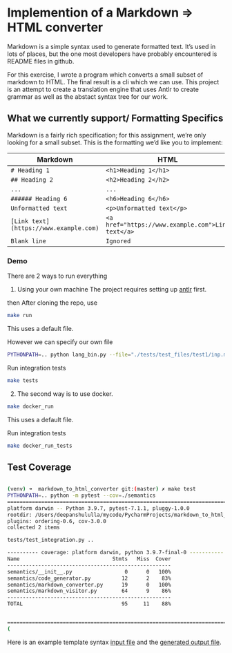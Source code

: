 # Implemention of a Markdown => HTML converter

Markdown is a simple syntax used to generate formatted text. It’s used in lots
of places, but the one most developers have probably encountered is README
files in github.

For this exercise, I wrote a program which converts a small
subset of markdown to HTML. The final result is a cli which we can use.
This project is an attempt to create a translation engine
that uses Antlr to create grammar as well as the abstact syntax tree for our work.

## What we currently support/ Formatting Specifics

Markdown is a fairly rich specification; for this assignment, we’re only
looking for a small subset. This is the formatting we’d like you to implement:

| Markdown                               | HTML                                              |
| -------------------------------------- | ------------------------------------------------- |
| `# Heading 1`                          | `<h1>Heading 1</h1>`                              |
| `## Heading 2`                         | `<h2>Heading 2</h2>`                              |
| `...`                                  | `...`                                             |
| `###### Heading 6`                     | `<h6>Heading 6</h6>`                              |
| `Unformatted text`                     | `<p>Unformatted text</p>`                         |
| `[Link text](https://www.example.com)` | `<a href="https://www.example.com">Link text</a>` |
| `Blank line`                           | `Ignored`                                         |

### Demo

There are 2 ways to run everything
1) Using your own machine
The project requires setting up [antlr](https://www.antlr.org/) first.

then After cloning the repo, use
```bash
make run
```
This uses a default file.

However we can specify our own file

```bash
PYTHONPATH=.. python lang_bin.py --file="./tests/test_files/test1/inp.md"
```

Run integration tests
```bash
make tests
```

2) The second way is to use docker.

```bash
make docker_run
```
This uses a default file.

Run integration tests
```bash
make docker_run_tests
```

## Test Coverage


```bash

(venv) ➜  markdown_to_html_converter git:(master) ✗ make test
PYTHONPATH=.. python -m pytest --cov=./semantics
=========================================================================== test session starts ============================================================================
platform darwin -- Python 3.9.7, pytest-7.1.1, pluggy-1.0.0
rootdir: /Users/deepanshululla/mycode/PycharmProjects/markdown_to_html_converter/markdown_to_html_converter
plugins: ordering-0.6, cov-3.0.0
collected 2 items

tests/test_integration.py ..                                                                                                                                         [100%]

---------- coverage: platform darwin, python 3.9.7-final-0 -----------
Name                              Stmts   Miss  Cover
-----------------------------------------------------
semantics/__init__.py                 0      0   100%
semantics/code_generator.py          12      2    83%
semantics/markdown_converter.py      19      0   100%
semantics/markdown_visitor.py        64      9    86%
-----------------------------------------------------
TOTAL                                95     11    88%


============================================================================ 2 passed in 0.33s =============================================================================
(
```


Here is an example template syntax [input file](./tests/test_files/test1/inp.md)
and the [generated output file](./out.html).
